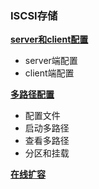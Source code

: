 ### ISCSI存储

[**server和client配置**](7-3-1.md)

- server端配置
- client端配置

[**多路径配置**](7-3-2.md)

- 配置文件
- 启动多路径
- 查看多路径
- 分区和挂载

[**在线扩容**](7-3-3.md)